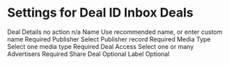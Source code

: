 # Settings for Deal ID Inbox Deals <!-- naming????? -->

Deal Details	no action	n/a
Name	Use recommended name, or enter custom name	Required
Publisher	Select Publisher record	Required
Media Type	Select one media type	Required
Deal Access	Select one or many Advertisers	Required
Share Deal	Optional
Label	Optional